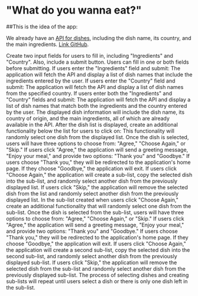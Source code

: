 # "What do you wanna eat?"

##This is the idea of the app:

We already have an [API for dishes](https://food-api-c4eu.onrender.com/), including the dish name, its country, and the main ingredients. [Link GitHub](https://github.com/talentran/Make-An-API).

Create two input fields for users to fill in, including "Ingredients" and "Country". Also, include a submit button.
Users can fill in one or both fields before submitting.
If users enter the "Ingredients" field and submit: The application will fetch the API and display a list of dish names that include the ingredients entered by the user.
If users enter the "Country" field and submit: The application will fetch the API and display a list of dish names from the specified country.
If users enter both the "Ingredients" and "Country" fields and submit: The application will fetch the API and display a list of dish names that match both the ingredients and the country entered by the user.
The displayed dish information will include the dish name, its country of origin, and the main ingredients, all of which are already available in the API.
After the dish list is displayed, create an additional functionality below the list for users to click on: This functionality will randomly select one dish from the displayed list.
Once the dish is selected, users will have three options to choose from: "Agree," "Choose Again," or "Skip."
If users click "Agree," the application will send a greeting message, "Enjoy your meal," and provide two options: "Thank you" and "Goodbye." If users choose "Thank you," they will be redirected to the application's home page. If they choose "Goodbye," the application will exit.
If users click "Choose Again," the application will create a sub-list, copy the selected dish into the sub-list, and randomly select another dish from the previously displayed list.
If users click "Skip," the application will remove the selected dish from the list and randomly select another dish from the previously displayed list.
In the sub-list created when users click "Choose Again," create an additional functionality that will randomly select one dish from the sub-list.
Once the dish is selected from the sub-list, users will have three options to choose from: "Agree," "Choose Again," or "Skip."
If users click "Agree," the application will send a greeting message, "Enjoy your meal," and provide two options: "Thank you" and "Goodbye." If users choose "Thank you," they will be redirected to the application's home page. If they choose "Goodbye," the application will exit.
If users click "Choose Again," the application will create a second sub-list, copy the selected dish into the second sub-list, and randomly select another dish from the previously displayed sub-list.
If users click "Skip," the application will remove the selected dish from the sub-list and randomly select another dish from the previously displayed sub-list.
The process of selecting dishes and creating sub-lists will repeat until users select a dish or there is only one dish left in the sub-list.
